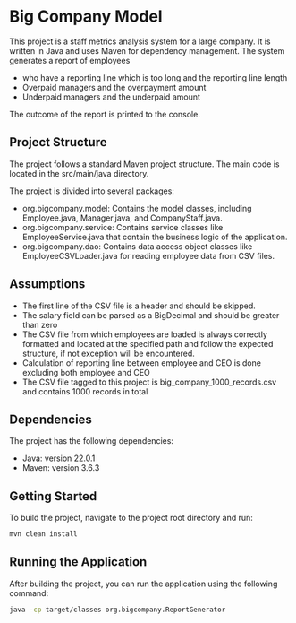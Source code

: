 # Big Company Model

This project is a staff metrics analysis system for a large company. 
It is written in Java and uses Maven for dependency management. 
The system generates a report of employees 
- who have a reporting line which is too long and the reporting line length
- Overpaid managers and the overpayment amount
- Underpaid managers and the underpaid amount

The outcome of the report is printed to the console.


## Project Structure

The project follows a standard Maven project structure. The main code is located in the src/main/java directory.

The project is divided into several packages:

- org.bigcompany.model: Contains the model classes, including Employee.java, Manager.java, and CompanyStaff.java.
- org.bigcompany.service: Contains service classes like EmployeeService.java that contain the business logic of the application.
- org.bigcompany.dao: Contains data access object classes like EmployeeCSVLoader.java for reading employee data from CSV files.

## Assumptions

- The first line of the CSV file is a header and should be skipped.
- The salary field can be parsed as a BigDecimal and should be greater than zero
- The CSV file from which employees are loaded is always correctly formatted and located at the specified path
  and follow the expected structure, if not exception will be encountered.
- Calculation of reporting line between employee and CEO is done excluding both employee and CEO
- The CSV file tagged to this project is big_company_1000_records.csv and contains 1000 records in total 

## Dependencies

The project has the following dependencies:

- Java: version 22.0.1
- Maven: version 3.6.3

## Getting Started

To build the project, navigate to the project root directory and run:

```bash
mvn clean install
```
## Running the Application

After building the project, you can run the application using the following command:

```bash
java -cp target/classes org.bigcompany.ReportGenerator
```
